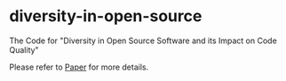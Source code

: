 # diversity-in-open-source

The Code for "Diversity in Open Source Software and its Impact on Code Quality"

Please refer to [Paper](https://mfr.de-1.osf.io/render?url=https://osf.io/kg3hn/?action=download%26mode=render) for more details.

